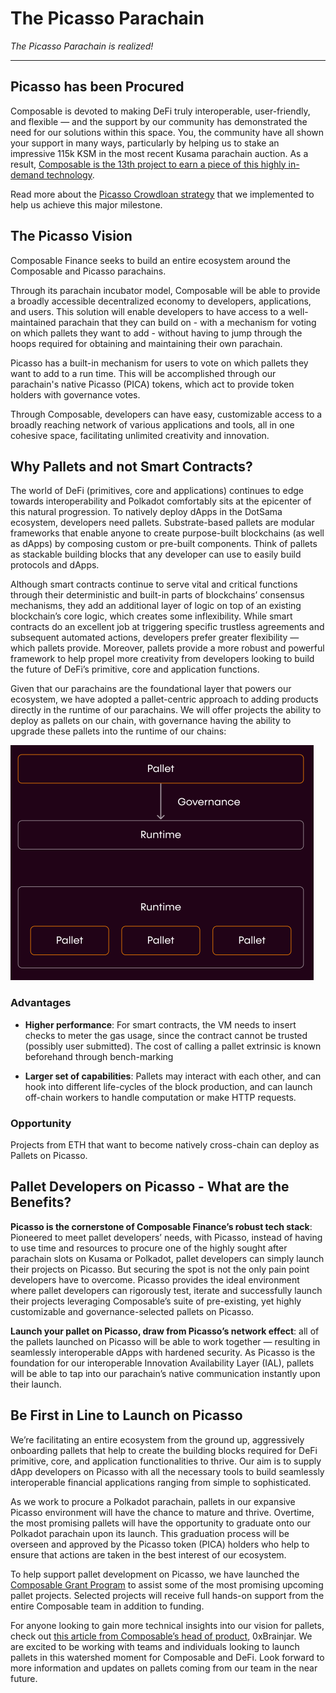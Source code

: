 # The Picasso Parachain

*The Picasso Parachain is realized!*

---

## Picasso has been Procured

Composable is devoted to making DeFi truly interoperable, user-friendly, and flexible — and the support by our community
has demonstrated the need for our solutions within this space. You, the community have all shown your support in 
many ways, particularly by helping us to stake an impressive 115k KSM in the most recent Kusama parachain auction. 
As a result, [Composable is the 13th project to earn a piece of this highly in-demand technology](https://composablefi.medium.com/celebrating-our-procurement-of-a-kusama-parachain-for-picasso-887eb60d7092).

Read more about the [Picasso Crowdloan strategy](./the-picasso-parachain/the-picasso-crowdloan.md) 
that we implemented to help us achieve this major milestone.

## The Picasso Vision

Composable Finance seeks to build an entire ecosystem around the Composable and Picasso parachains.

Through its parachain incubator model, Composable will be able to provide a broadly accessible decentralized economy to 
developers, applications, and users. This solution will enable developers to have access to a well-maintained 
parachain that they can build on - with a mechanism for voting on which pallets they want to add - without having to
jump through the hoops required for obtaining and maintaining their own parachain.

Picasso has a built-in mechanism for users to vote on which pallets they want to add to a run time. 
This will be accomplished through our parachain's native Picasso (PICA) tokens, which act to provide token holders 
with governance votes.

Through Composable, developers can have easy, customizable access to a broadly reaching network of various applications
and tools, all in one cohesive space, facilitating unlimited creativity and innovation.

## Why Pallets and not Smart Contracts?

The world of DeFi (primitives, core and applications) continues to edge towards interoperability and Polkadot 
comfortably sits at the epicenter of this natural progression. To natively deploy dApps in the DotSama ecosystem, 
developers need pallets. Substrate-based pallets are modular frameworks that enable anyone to create purpose-built 
blockchains (as well as dApps) by composing custom or pre-built components. Think of pallets as stackable building 
blocks that any developer can use to easily build protocols and dApps.

Although smart contracts continue to serve vital and critical functions through their deterministic and built-in parts
of blockchains’ consensus mechanisms, they add an additional layer of logic on top of an existing blockchain’s core 
logic, which creates some inflexibility. While smart contracts do an excellent job at triggering specific trustless 
agreements and subsequent automated actions, developers prefer greater flexibility — which pallets provide. 
Moreover, pallets provide a more robust and powerful framework to help propel more creativity from developers looking 
to build the future of DeFi’s primitive, core and application functions.

Given that our parachains are the foundational layer that powers our ecosystem, we have adopted a pallet-centric 
approach to adding products directly in the runtime of our parachains. We will offer projects the ability to deploy as 
pallets on our chain, with governance having the ability to upgrade these pallets into the runtime of our chains:

![pallets image](./picasso-pallet-graphic.png)

### Advantages

* **Higher performance**: For smart contracts, the VM needs to insert checks to meter the gas usage, since the contract
  cannot be trusted (possibly user submitted). The cost of calling a pallet extrinsic is known beforehand through 
  bench-marking

* **Larger set of capabilities**: Pallets may interact with each other, and can hook into different life-cycles of the 
  block production, and can launch off-chain workers to handle computation or make HTTP requests.

### Opportunity

Projects from ETH that want to become natively cross-chain can deploy as Pallets on Picasso.

## Pallet Developers on Picasso - What are the Benefits?

**Picasso is the cornerstone of Composable Finance’s robust tech stack**: Pioneered to meet pallet developers’ needs, 
with Picasso, instead of having to use time and resources to procure one of the highly sought after parachain slots 
on Kusama or Polkadot, pallet developers can simply launch their projects on Picasso. But securing the spot is not the
only pain point developers have to overcome. Picasso provides the ideal environment where pallet developers can 
rigorously test, iterate and successfully launch their projects leveraging Composable’s suite of pre-existing, 
yet highly customizable and governance-selected pallets on Picasso.

**Launch your pallet on Picasso, draw from Picasso’s network effect**: all of the pallets launched on Picasso will be
able to work together — resulting in seamlessly interoperable dApps with hardened security. As Picasso is the foundation
for our interoperable Innovation Availability Layer (IAL), pallets will be able to tap into our parachain’s native 
communication instantly upon their launch.

## Be First in Line to Launch on Picasso

We’re facilitating an entire ecosystem from the ground up, aggressively onboarding pallets that help to create the 
building blocks required for DeFi primitive, core, and application functionalities to thrive. Our aim is to supply 
dApp developers on Picasso with all the necessary tools to build seamlessly interoperable financial applications 
ranging from simple to sophisticated.

As we work to procure a Polkadot parachain, pallets in our expansive Picasso environment will have the chance to mature 
and thrive. Overtime, the most promising pallets will have the opportunity to graduate onto our Polkadot parachain upon 
its launch. This graduation process will be overseen and approved by the Picasso token (PICA) holders who help to ensure
that actions are taken in the best interest of our ecosystem.

To help support pallet development on Picasso, we have launched the 
[Composable Grant Program](https://grants.composable.finance/) to assist some of the most promising upcoming pallet 
projects. Selected projects will receive full hands-on support from the entire Composable team in addition to funding.

For anyone looking to gain more technical insights into our vision for pallets, check out 
[this article from Composable’s head of product](https://0xbrainjar.medium.com/calling-all-pallet-developers-8e5ff77871f9), 
0xBrainjar. We are excited to be working with teams and individuals looking to launch pallets in this watershed moment 
for Composable and DeFi. Look forward to more information and updates on pallets coming from our team in the near future.

